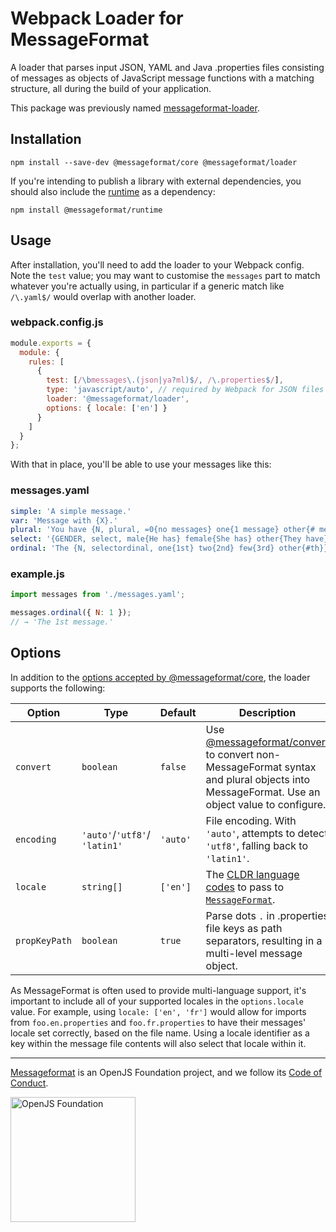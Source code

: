 # Webpack Loader for MessageFormat

A loader that parses input JSON, YAML and Java .properties files consisting of messages as objects of JavaScript message functions with a matching structure, all during the build of your application.

This package was previously named [messageformat-loader].

## Installation

```
npm install --save-dev @messageformat/core @messageformat/loader
```

If you're intending to publish a library with external dependencies, you should also include the [runtime] as a dependency:

```
npm install @messageformat/runtime
```

## Usage

After installation, you'll need to add the loader to your Webpack config.
Note the `test` value; you may want to customise the `messages` part to match whatever you're actually using, in particular if a generic match like `/\.yaml$/` would overlap with another loader.

### webpack.config.js

```js
module.exports = {
  module: {
    rules: [
      {
        test: [/\bmessages\.(json|ya?ml)$/, /\.properties$/],
        type: 'javascript/auto', // required by Webpack for JSON files
        loader: '@messageformat/loader',
        options: { locale: ['en'] }
      }
    ]
  }
};
```

With that in place, you'll be able to use your messages like this:

### messages.yaml

```yaml
simple: 'A simple message.'
var: 'Message with {X}.'
plural: 'You have {N, plural, =0{no messages} one{1 message} other{# messages}}.'
select: '{GENDER, select, male{He has} female{She has} other{They have}} sent you a message.'
ordinal: 'The {N, selectordinal, one{1st} two{2nd} few{3rd} other{#th}} message.'
```

### example.js

```js
import messages from './messages.yaml';

messages.ordinal({ N: 1 });
// → 'The 1st message.'
```

## Options

In addition to the [options accepted by @messageformat/core][options], the loader supports the following:

| Option        | Type                          | Default  | Description                                                                                                                               |
| ------------- | ----------------------------- | -------- | ----------------------------------------------------------------------------------------------------------------------------------------- |
| `convert`     | `boolean`                     | `false`  | Use [@messageformat/convert] to convert non-MessageFormat syntax and plural objects into MessageFormat. Use an object value to configure. |
| `encoding`    | `'auto'`/`'utf8'`/ `'latin1'` | `'auto'` | File encoding. With `'auto'`, attempts to detect `'utf8'`, falling back to `'latin1'`.                                                    |
| `locale`      | `string[]`                    | `['en']` | The [CLDR language codes] to pass to [`MessageFormat`][mf].                                                                               |
| `propKeyPath` | `boolean`                     | `true`   | Parse dots `.` in .properties file keys as path separators, resulting in a multi-level message object.                                    |

As MessageFormat is often used to provide multi-language support, it's important to include all of your supported locales in the `options.locale` value.
For example, using `locale: ['en', 'fr']` would allow for imports from `foo.en.properties` and `foo.fr.properties` to have their messages' locale set correctly, based on the file name.
Using a locale identifier as a key within the message file contents will also select that locale within it.

[messageformat-loader]: https://www.npmjs.com/package/messageformat-loader
[runtime]: https://messageformat.github.io/messageformat/api/runtime/
[options]: https://messageformat.github.io/messageformat/api/core.messageformatoptions/
[@messageformat/convert]: https://www.npmjs.com/package/@messageformat/convert
[cldr language codes]: http://www.unicode.org/cldr/charts/latest/supplemental/language_territory_information.html
[mf]: https://messageformat.github.io/messageformat/api/core.messageformat/

---

[Messageformat](https://messageformat.github.io/) is an OpenJS Foundation project, and we follow its [Code of Conduct](https://code-of-conduct.openjsf.org/).

<a href="https://openjsf.org">
<img width=200 alt="OpenJS Foundation" src="https://messageformat.github.io/messageformat/logo/openjsf.svg" />
</a>
